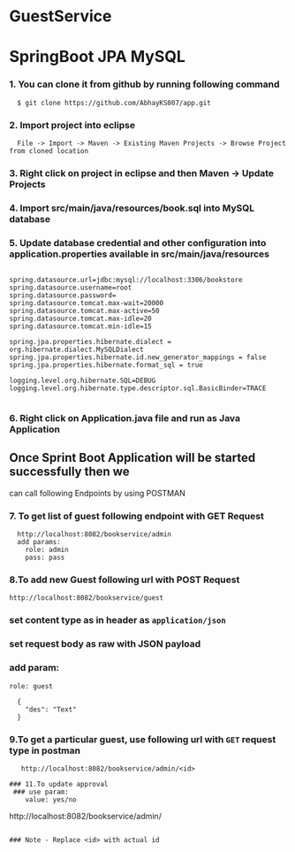 # GuestService 

# SpringBoot JPA MySQL

### 1. You can clone it from github by running following command

```
  $ git clone https://github.com/AbhayKS007/app.git
```

### 2. Import project into eclipse
```
  File -> Import -> Maven -> Existing Maven Projects -> Browse Project from cloned location
```
### 3. Right click on project in eclipse and then Maven -> Update Projects 

### 4. Import src/main/java/resources/book.sql into MySQL database

### 5. Update database credential and other configuration into application.properties available in src/main/java/resources

```

spring.datasource.url=jdbc:mysql://localhost:3306/bookstore
spring.datasource.username=root
spring.datasource.password=
spring.datasource.tomcat.max-wait=20000
spring.datasource.tomcat.max-active=50
spring.datasource.tomcat.max-idle=20
spring.datasource.tomcat.min-idle=15

spring.jpa.properties.hibernate.dialect = org.hibernate.dialect.MySQLDialect
spring.jpa.properties.hibernate.id.new_generator_mappings = false
spring.jpa.properties.hibernate.format_sql = true

logging.level.org.hibernate.SQL=DEBUG
logging.level.org.hibernate.type.descriptor.sql.BasicBinder=TRACE


```
### 6. Right click on Application.java file and run as Java Application

## Once Sprint Boot Application will be started successfully then we 
can call following Endpoints by using POSTMAN

### 7. To get list of guest following endpoint with GET Request
```
  http://localhost:8082/bookservice/admin
  add params:
	role: admin
	pass: pass
```
### 8.To add new Guest following url with POST Request
```
http://localhost:8082/bookservice/guest
```
### set content type as in header as `application/json`
### set request body as raw with JSON payload
### add param:
	role: guest
```
  {
    "des": "Text"
  }

```
### 9.To get a particular guest, use following url with `GET` request type in postman
```
   http://localhost:8082/bookservice/admin/<id>
```

```
### 11.To update approval 
 ### use param:
	value: yes/no
```
  http://localhost:8082/bookservice/admin/<id>
```

### Note - Replace <id> with actual id 
